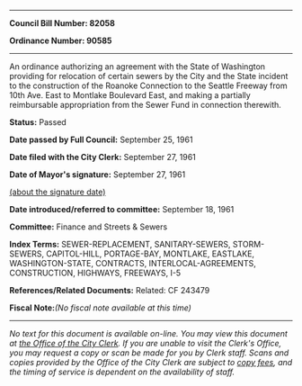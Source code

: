 

********

**Council Bill Number: 82058**
   
**Ordinance Number: 90585**
********

 An ordinance authorizing an agreement with the State of Washington providing for relocation of certain sewers by the City and the State incident to the construction of the Roanoke Connection to the Seattle Freeway from 10th Ave. East to Montlake Boulevard East, and making a partially reimbursable appropriation from the Sewer Fund in connection therewith.

**Status:** Passed
   
**Date passed by Full Council:** September 25, 1961
   
**Date filed with the City Clerk:** September 27, 1961
   
**Date of Mayor's signature:** September 27, 1961
   
[(about the signature date)](/~public/approvaldate.htm)
   
   
   
**Date introduced/referred to committee:** September 18, 1961
   
**Committee:** Finance and Streets & Sewers
   
   
**Index Terms:** SEWER-REPLACEMENT, SANITARY-SEWERS, STORM-SEWERS, CAPITOL-HILL, PORTAGE-BAY, MONTLAKE, EASTLAKE, WASHINGTON-STATE, CONTRACTS, INTERLOCAL-AGREEMENTS, CONSTRUCTION, HIGHWAYS, FREEWAYS, I-5

**References/Related Documents:** Related: CF 243479

**Fiscal Note:**_(No fiscal note available at this time)_
********

_No text for this document is available on-line. You may view this document at [the Office of the City Clerk](http://www.seattle.gov/leg/clerk/contactUs.htm). If you are unable to visit the Clerk's Office, you may request a copy or scan be made for you by Clerk staff. Scans and copies provided by the Office of the City Clerk are subject to [copy fees](http://clerk.seattle.gov/~public/clerkfees.htm), and the timing of service is dependent on the availability of staff._

